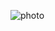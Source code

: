 ![photo](https://github.com/mna712/task13/blob/52720f64854d5fb9860e022ab4fbd3f50c58cdc7/screencapture-localhost-63342-Task13-index-html-2025-07-28-02_34_09%20(1).jpg)
